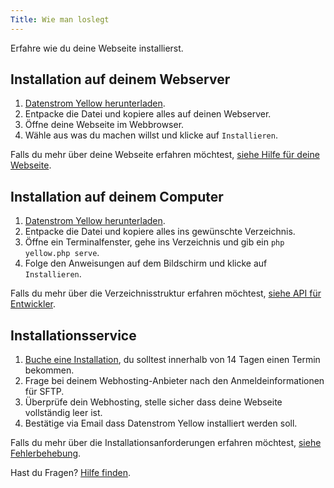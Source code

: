 ```yaml
---
Title: Wie man loslegt
---
```

Erfahre wie du deine Webseite installierst.

## Installation auf deinem Webserver

1. [Datenstrom Yellow herunterladen](https://github.com/datenstrom/yellow/archive/main.zip).
2. Entpacke die Datei und kopiere alles auf deinen Webserver.
3. Öffne deine Webseite im Webbrowser.
4. Wähle aus was du machen willst und klicke auf `Installieren`.

Falls du mehr über deine Webseite erfahren möchtest, [siehe Hilfe für deine Webseite](.).

## Installation auf deinem Computer

1. [Datenstrom Yellow herunterladen](https://github.com/datenstrom/yellow/archive/main.zip).
2. Entpacke die Datei und kopiere alles ins gewünschte Verzeichnis.
3. Öffne ein Terminalfenster, gehe ins Verzeichnis und gib ein `php yellow.php serve`.
4. Folge den Anweisungen auf dem Bildschirm und klicke auf `Installieren`.

Falls du mehr über die Verzeichnisstruktur erfahren möchtest, [siehe API für Entwickler](api-for-developers).

## Installationsservice

1. [Buche eine Installation](https://datenstrom.se/de/contact/), du solltest innerhalb von 14 Tagen einen Termin bekommen.
2. Frage bei deinem Webhosting-Anbieter nach den Anmeldeinformationen für SFTP.
3. Überprüfe dein Webhosting, stelle sicher dass deine Webseite vollständig leer ist.
4. Bestätige via Email dass Datenstrom Yellow installiert werden soll.

Falls du mehr über die Installationsanforderungen erfahren möchtest, [siehe Fehlerbehebung](troubleshooting).

Hast du Fragen? [Hilfe finden](.).
